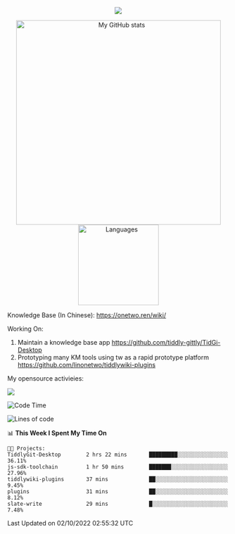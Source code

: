<a href="https://github.com/linonetwo">
    <p align="center">
        <img src="https://github-profile-trophy.vercel.app/?username=linonetwo&column=7&theme=onedark"/>
    </p>
</a>
<a align="center" href="https://github.com/linonetwo">
  <p align="center">
    <img src="https://github-readme-stats.vercel.app/api?username=linonetwo&show_icons=true&count_private=true" alt="My GitHub stats" width="465"/>
    <img src="https://github-readme-stats.vercel.app/api/top-langs/?username=linonetwo&layout=compact&langs_count=10" alt="Languages" height="183">
  </p>
</a>

Knowledge Base (In Chinese): https://onetwo.ren/wiki/

Working On: 

1. Maintain a knowledge base app https://github.com/tiddly-gittly/TidGi-Desktop
1. Prototyping many KM tools using tw as a rapid prototype platform https://github.com/linonetwo/tiddlywiki-plugins

My opensource activieies:

![](https://visitor-badge.glitch.me/badge?page_id=linonetwo.linonetwo)

<!--START_SECTION:waka-->
![Code Time](http://img.shields.io/badge/Code%20Time-1%2C205%20hrs%2044%20mins-blue)

![Lines of code](https://img.shields.io/badge/From%20Hello%20World%20I%27ve%20Written-2%20Million%20lines%20of%20code-blue)

📊 **This Week I Spent My Time On** 

```text
🐱‍💻 Projects: 
TiddlyGit-Desktop        2 hrs 22 mins       █████████░░░░░░░░░░░░░░░░   36.11% 
js-sdk-toolchain         1 hr 50 mins        ███████░░░░░░░░░░░░░░░░░░   27.96% 
tiddlywiki-plugins       37 mins             ██░░░░░░░░░░░░░░░░░░░░░░░   9.45% 
plugins                  31 mins             ██░░░░░░░░░░░░░░░░░░░░░░░   8.12% 
slate-write              29 mins             █░░░░░░░░░░░░░░░░░░░░░░░░   7.48%

```


 Last Updated on 02/10/2022 02:55:32 UTC
<!--END_SECTION:waka-->
